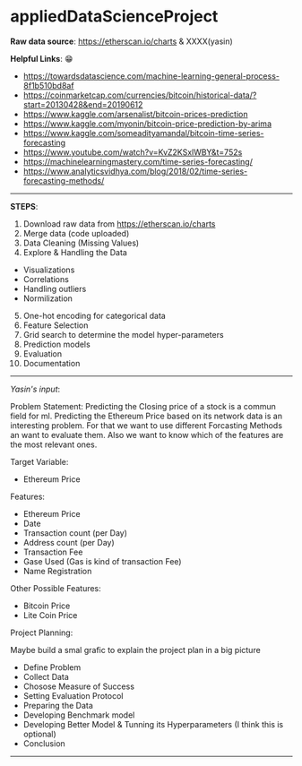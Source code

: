 # appliedDataScienceProject


**Raw data source**: https://etherscan.io/charts & XXXX(yasin)

**Helpful Links**: :grin:
- https://towardsdatascience.com/machine-learning-general-process-8f1b510bd8af
- https://coinmarketcap.com/currencies/bitcoin/historical-data/?start=20130428&end=20190612
- https://www.kaggle.com/arsenalist/bitcoin-prices-prediction
- https://www.kaggle.com/myonin/bitcoin-price-prediction-by-arima
- https://www.kaggle.com/someadityamandal/bitcoin-time-series-forecasting
- https://www.youtube.com/watch?v=KvZ2KSxlWBY&t=752s
- https://machinelearningmastery.com/time-series-forecasting/
- https://www.analyticsvidhya.com/blog/2018/02/time-series-forecasting-methods/
 
-------------------------------------------------------------------
**STEPS**:
1. Download raw data from https://etherscan.io/charts
2. Merge data (code uploaded)
3. Data Cleaning (Missing Values)
4. Explore & Handling the Data
  - Visualizations
  - Correlations
  - Handling outliers
  - Normilization
5. One-hot encoding for categorical data
6. Feature Selection
7. Grid search to determine the model hyper-parameters
8. Prediction models
9. Evaluation
10. Documentation
-------------------------------------------------------------------
*Yasin's input*:

Problem Statement:
Predicting the Closing price of a stock is a commun field for ml. 
Predicting the Ethereum Price based on its network data is an interesting problem. 
For that we want to use different Forcasting Methods an want to evaluate them. Also we want to know which of the features are the most relevant ones. 

Target Variable:
- Ethereum Price

Features:
- Ethereum Price
- Date
- Transaction count (per Day)
- Address count (per Day)
- Transaction Fee
- Gase Used (Gas is kind of transaction Fee)
- Name Registration

Other Possible Features:
- Bitcoin Price
- Lite Coin Price

Project Planning:

Maybe build a smal grafic to explain the project plan in a big picture
- Define Problem
- Collect Data
- Chosose Measure of Success
- Setting Evaluation Protocol
- Preparing the Data
- Developing Benchmark model
- Developing Better Model & Tunning its Hyperparameters (I think this is optional)
- Conclusion
-------------------------------------------------------------------
